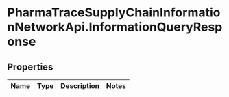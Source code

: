 # PharmaTraceSupplyChainInformationNetworkApi.InformationQueryResponse

## Properties
Name | Type | Description | Notes
------------ | ------------- | ------------- | -------------


